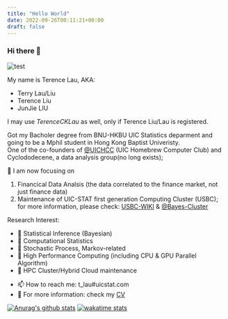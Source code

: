 ```yaml
---
title: "Hello World"
date: 2022-09-26T00:11:21+08:00
draft: false
---
```


### Hi there 👋


![test](https://img.shields.io/badge/dynamic/json?color=0084ff&label=Zhihu%7CGitHub&query=%24.data.totalSubs&url=https%3A%2F%2Fapi.spencerwoo.com%2Fsubstats%2F%3Fsource%3Dsspai%26queryKey%3D%26source%3Dzhihu%26queryKey%3Dterencecklau%26source%3Dgithub%26queryKey%3DTerenceLiu98)

<!--
**TerenceLiu98/TerenceLiu98** is a ✨ _special_ ✨ repository because its `README.md` (this file) appears on your GitHub profile.

Here are some ideas to get you started:

- 🔭 I’m currently working on ...
- 🌱 I’m currently learning ...
- 👯 I’m looking to collaborate on ...
- 🤔 I’m looking for help with ...
- 💬 Ask me about ...
- 📫 How to reach me: ...
- 😄 Pronouns: ...
- ⚡ Fun fact: ...
-->

My name is Terence Lau, AKA:

- Terry Lau/Liu
- Terence Liu
- JunJie LIU

I may use *TerenceCKLau* as well, only if Terence Liu/Lau is registered.

Got my Bacholer degree from BNU-HKBU UIC Statistics deparment and going to be a Mphil student in Hong Kong Baptist Univeristy. <br>
One of the co-founders of [@UICHCC](https://uichcc.com) (UIC Homebrew Computer Club) and Cyclododecene, a data analysis group(no long exists);<br>

🔭  I am now focusing on 
  1. Financical Data Analsis (the data correlated to the finance market, not just finance data)
  2. Maintenance of UIC-STAT first generation Computing Cluster (USBC); for more information, please check: [USBC-WIKI](https://yuque.com/usbc/usbc-wiki/) & [@Bayes-Cluster](https://github.com/Bayes-Cluster)

Research Interest:
* 🚩 Statistical Inference (Bayesian)
* 🚩 Computational Statistics
* 🚩 Stochastic Process, Markov-related
* 🚩 High Performance Computing (including CPU & GPU Parallel Algorithm)
* 🚩 HPC Cluster/Hybrid Cloud maintenance

- 📫 How to reach me: t_lau#uicstat.com
- 📃 For more information: check my [CV](https://terenceliu98.github.io/Docs/CV.pdf)


[![Anurag's github stats](https://github-readme-stats.vercel.app/api?username=TerenceLiu98)](https://github.com/anuraghazra/github-readme-stats) 
[![wakatime stats](https://github-readme-stats.vercel.app/api/wakatime?username=TerenceLiu98)](https://github.com/anuraghazra/github-readme-stats)
